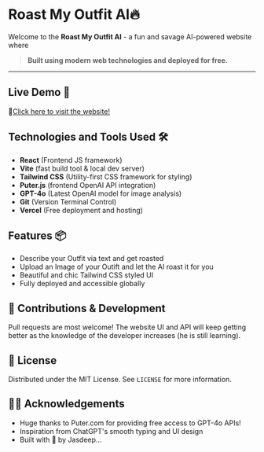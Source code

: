 # Roast My Outfit AI🔥

Welcome to the **Roast My Outfit AI** - a fun and savage AI-powered website where 

>**Built using modern web technologies and deployed for free.**
---

## Live Demo 👘 
🔗[Click here to visit the website!](https://roast-my-outfit.vercel.app/)

## Technologies and Tools Used 🛠️ 

- **React** (Frontend JS framework)
- **Vite** (fast build tool & local dev server)
- **Tailwind CSS** (Utility-first CSS framework for styling)
- **Puter.js** (frontend OpenAI API integration)
- **GPT-4o** (Latest OpenAI model for image analysis)
- **Git** (Version Terminal Control)
- **Vercel** (Free deployment and hosting)

## Features 📦

- Describe your Outfit via text and get roasted
- Upload an Image of your Outift and let the AI roast it for you
- Beautiful and chic Tailwind CSS styled UI
- Fully deployed and accessible globally

## 🤝 Contributions & Development

Pull requests are most welcome! The website UI and API will keep getting better as the knowledge of the developer increases (he is still learning).

## 📜 License

Distributed under the MIT License. See `LICENSE` for more information.

## 🙌🏼 Acknowledgements
- Huge thanks to Puter.com for providing free access to GPT-4o APIs!
- Inspiration from ChatGPT's smooth typing and UI design
- Built with 💖 by Jasdeep...
